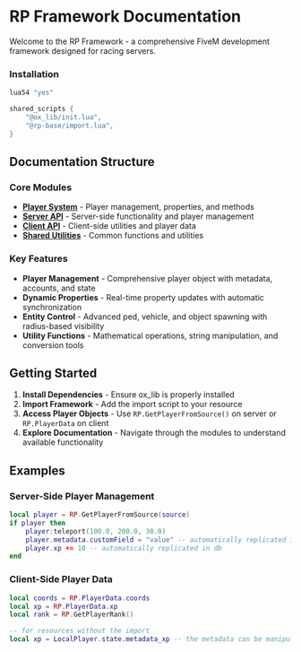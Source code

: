 # RP Framework Documentation

Welcome to the RP Framework - a comprehensive FiveM development framework designed for racing servers.

### Installation

```lua
lua54 "yes"

shared_scripts {
    "@ox_lib/init.lua",
    "@rp-base/import.lua",
}
```

## Documentation Structure

### Core Modules
- **[Player System](player)** - Player management, properties, and methods
- **[Server API](rp_server)** - Server-side functionality and player management
- **[Client API](rp_client)** - Client-side utilities and player data
- **[Shared Utilities](rp_shared)** - Common functions and utilities

### Key Features
- **Player Management** - Comprehensive player object with metadata, accounts, and state
- **Dynamic Properties** - Real-time property updates with automatic synchronization
- **Entity Control** - Advanced ped, vehicle, and object spawning with radius-based visibility
- **Utility Functions** - Mathematical operations, string manipulation, and conversion tools

## Getting Started

1. **Install Dependencies** - Ensure ox_lib is properly installed
2. **Import Framework** - Add the import script to your resource
3. **Access Player Objects** - Use `RP.GetPlayerFromSource()` on server or `RP.PlayerData` on client
4. **Explore Documentation** - Navigate through the modules to understand available functionality

## Examples

### Server-Side Player Management
```lua
local player = RP.GetPlayerFromSource(source)
if player then
    player:teleport(100.0, 200.0, 30.0)
    player.metadata.customField = "value" -- automatically replicated in db
    player.xp += 10 -- automatically replicated in db
end
```

### Client-Side Player Data
```lua
local coords = RP.PlayerData.coords
local xp = RP.PlayerData.xp
local rank = RP.GetPlayerRank()

-- for resources without the import
local xp = LocalPlayer.state.metadata_xp -- the metadata can be manipulated by cheaters, don't trust it too much
```